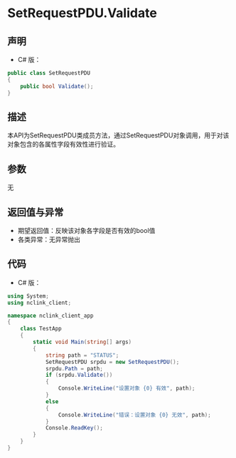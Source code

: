 # SetRequestPDU.Validate

## 声明
- C# 版：

``` C#
public class SetRequestPDU
{
    public bool Validate();
}
```

## 描述
本API为SetRequestPDU类成员方法，通过SetRequestPDU对象调用，用于对该对象包含的各属性字段有效性进行验证。

## 参数
无

## 返回值与异常
- 期望返回值：反映该对象各字段是否有效的bool值
- 各类异常：无异常抛出

## 代码
- C# 版：

``` c#
using System;
using nclink_client;

namespace nclink_client_app
{
    class TestApp
    {
        static void Main(string[] args)
        {
            string path = "STATUS";
            SetRequestPDU srpdu = new SetRequestPDU();
            srpdu.Path = path;
            if (srpdu.Validate())
            {
                Console.WriteLine("设置对象 {0} 有效", path);
            }
            else
            {
                Console.WriteLine("错误：设置对象 {0} 无效", path);
            }
            Console.ReadKey();
        }
    }
}

```

